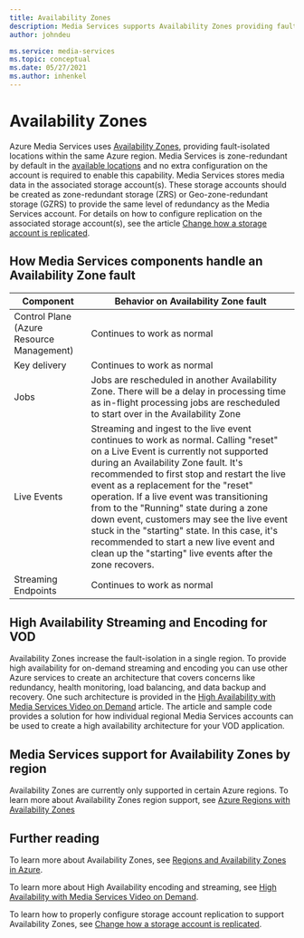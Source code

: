 ```yaml
---
title: Availability Zones
description: Media Services supports Availability Zones providing fault-isolation
author: johndeu

ms.service: media-services
ms.topic: conceptual
ms.date: 05/27/2021
ms.author: inhenkel
---
```

# Availability Zones

Azure Media Services uses [Availability Zones](https://docs.microsoft.com/availability-zones/az-overview.md), providing fault-isolated locations within the same Azure region. Media Services is zone-redundant by default in the [available locations](https://docs.microsoft.com/availability-zones/az-region.md#azure-regions-with-availability-zones) and no extra configuration on the account is required to enable this capability.  Media Services stores media data in the associated storage account(s).  These storage accounts should be created as zone-redundant storage (ZRS) or Geo-zone-redundant storage (GZRS) to provide the same level of redundancy as the Media Services account. For  details on how to configure replication on the associated storage account(s), see the article [Change how a storage account is replicated](https://docs.microsoft.com/storage/common/redundancy-migration.md).

## How Media Services components handle an Availability Zone fault

| Component             | Behavior on Availability Zone fault |
|-----------            |----------------------|
| Control Plane (Azure Resource Management) | Continues to work as normal |
| Key delivery            | Continues to work as normal |
| Jobs                    | Jobs are rescheduled in another Availability Zone. There will be a delay in processing time as in-flight processing jobs are rescheduled to start over in the Availability Zone |
| Live Events             | Streaming and ingest to the live event continues to work as normal. Calling "reset" on a Live Event is currently not supported during an Availability Zone fault. It's recommended to first stop and restart the live event as a replacement for the "reset" operation. If a live event was transitioning from to the "Running" state during a zone down event, customers may see the live event stuck in the "starting" state. In this case, it's recommended to start a new live event and clean up the "starting" live events after the zone recovers.  |
| Streaming Endpoints     | Continues to work as normal |


## High Availability Streaming and Encoding for VOD

Availability Zones increase the fault-isolation in a single region. To provide high availability  for on-demand streaming and encoding you can use other Azure services to create an architecture that covers concerns like redundancy, health monitoring, load balancing, and data backup and recovery. One such architecture is provided in the [High Availability with Media Services Video on Demand](architecture-high-availability-encoding-concept.md) article.
The article and sample code provides a solution for how individual regional Media Services accounts can be used to create a high availability architecture for your VOD application.

## Media Services support for Availability Zones by region

Availability Zones are currently only supported in certain Azure regions. To learn more about Availability Zones region support, see [Azure Regions with Availability Zones](https://docs.microsoft.com/availability-zones/az-region.md#azure-regions-with-availability-zones)

## Further reading

To learn more about Availability Zones, see [Regions and Availability Zones in Azure](https://docs.microsoft.com/availability-zones/az-overview.md).

To learn more about High Availability encoding and streaming, see [High Availability with Media Services Video on Demand](architecture-high-availability-encoding-concept.md).

To learn how to properly configure storage account replication to support Availability Zones, see [Change how a storage account is replicated](https://docs.microsoft.com/storage/common/redundancy-migration.md).
